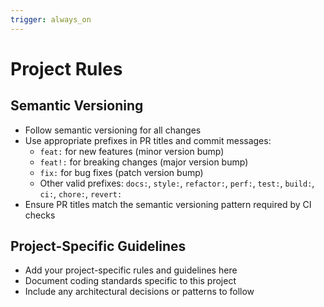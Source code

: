 ```yaml
---
trigger: always_on
---
```


# Project Rules

## Semantic Versioning

- Follow semantic versioning for all changes
- Use appropriate prefixes in PR titles and commit messages:
  - `feat:` for new features (minor version bump)
  - `feat!:` for breaking changes (major version bump)
  - `fix:` for bug fixes (patch version bump)
  - Other valid prefixes: `docs:`, `style:`, `refactor:`, `perf:`, `test:`, `build:`, `ci:`, `chore:`, `revert:`
- Ensure PR titles match the semantic versioning pattern required by CI checks

## Project-Specific Guidelines

- Add your project-specific rules and guidelines here
- Document coding standards specific to this project
- Include any architectural decisions or patterns to follow
